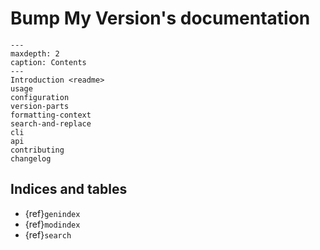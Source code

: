 # Bump My Version's documentation

```{toctree}
---
maxdepth: 2
caption: Contents
---
Introduction <readme>
usage
configuration
version-parts
formatting-context
search-and-replace
cli
api
contributing
changelog
```

## Indices and tables

* {ref}`genindex`
* {ref}`modindex`
* {ref}`search`
